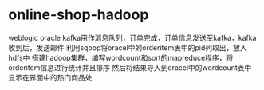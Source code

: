 # online-shop-hadoop
weblogic
oracle
kafka用作消息队列，订单完成，订单信息发送至kafka，kafka收到后，发送邮件
利用sqoop将oracel中的orderitem表中的pid列取出，放入hdfs中
搭建hadoop集群，编写wordcount和sort的mapreduce程序，将orderitem信息进行统计并且排序
然后将结果导入到oracel中的wordcount表中
显示在界面中的热门商品处
